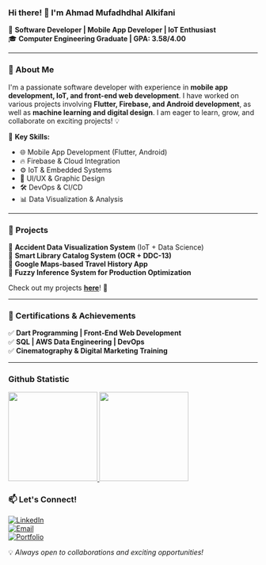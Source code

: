### Hi there! 👋 I'm **Ahmad Mufadhdhal Alkifani**

🚀 **Software Developer | Mobile App Developer | IoT Enthusiast**  
🎓 **Computer Engineering Graduate | GPA: 3.58/4.00**

---

### 🔹 About Me
I'm a passionate software developer with experience in **mobile app development, IoT, and front-end web development**. I have worked on various projects involving **Flutter, Firebase, and Android development**, as well as **machine learning and digital design**. I am eager to learn, grow, and collaborate on exciting projects! 💡

📌 **Key Skills:**
- 🌐 Mobile App Development (Flutter, Android)
- 🔥 Firebase & Cloud Integration
- ⚙️ IoT & Embedded Systems
- 🎨 UI/UX & Graphic Design
- 🛠️ DevOps & CI/CD
- 📊 Data Visualization & Analysis

---

### 🌟 Projects
🔹 **Accident Data Visualization System** (IoT + Data Science)  
🔹 **Smart Library Catalog System (OCR + DDC-13)**  
🔹 **Google Maps-based Travel History App**  
🔹 **Fuzzy Inference System for Production Optimization**  

Check out my projects **[here](https://github.com/alkifani?tab=repositories)**! 🚀

---

### 📜 Certifications & Achievements
✅ **Dart Programming | Front-End Web Development**  
✅ **SQL | AWS Data Engineering | DevOps**  
✅ **Cinematography & Digital Marketing Training**  

---

### Github Statistic
<p align="left">
<a href="https://github.com/alkifani">
  <img height="180em" src="https://github-readme-stats-eight-theta.vercel.app/api?username=alkifani&show_icons=true&theme=algolia&include_all_commits=true&count_private=true"/>
  <img height="180em" src="https://github-readme-stats-eight-theta.vercel.app/api/top-langs/?username=alkifani&layout=compact&layout=compact&theme=algolia"/>
</a>
</p>

### 📫 Let's Connect!
[![LinkedIn](https://img.shields.io/badge/LinkedIn-Connect-blue?style=flat&logo=linkedin)](https://www.linkedin.com/in/ahmadmufadhdhalalkifani/)  
[![Email](https://img.shields.io/badge/Email-Contact-red?style=flat&logo=gmail)](mailto:ahmadmufadhdhal47@gmail.com)  
[![Portfolio](https://img.shields.io/badge/Portfolio-Visit-green?style=flat&logo=github)](https://github.com/alkifani)  

💡 *Always open to collaborations and exciting opportunities!*
